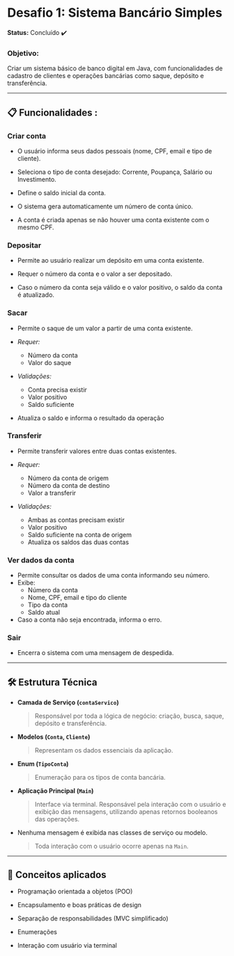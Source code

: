 
# Desafio 1: Sistema Bancário Simples

**Status:** Concluído ✔️

### Objetivo:

Criar um sistema básico de banco digital em Java, com funcionalidades de cadastro de clientes e operações bancárias como saque, depósito e transferência.

---
## 📋 Funcionalidades :

### Criar conta
- O usuário informa seus dados pessoais (nome, CPF, email e tipo de cliente).

- Seleciona o tipo de conta desejado: Corrente, Poupança, Salário ou Investimento.

- Define o saldo inicial da conta.

- O sistema gera automaticamente um número de conta único.

- A conta é criada apenas se não houver uma conta existente com o mesmo CPF.


### Depositar

- Permite ao usuário realizar um depósito em uma conta existente.

- Requer o número da conta e o valor a ser depositado.

- Caso o número da conta seja válido e o valor positivo, o saldo da conta é atualizado.

### Sacar
- Permite o saque de um valor a partir de uma conta existente.

- _Requer:_
  - Número da conta
  - Valor do saque

- _Validações:_
    - Conta precisa existir
    - Valor positivo
    - Saldo suficiente

- Atualiza o saldo e informa o resultado da operação

### Transferir
- Permite transferir valores entre duas contas existentes.

- _Requer:_
    - Número da conta de origem
    - Número da conta de destino
    - Valor a transferir
  
- _Validações:_
    - Ambas as contas precisam existir
    - Valor positivo
    - Saldo suficiente na conta de origem
    - Atualiza os saldos das duas contas

### Ver dados da conta
- Permite consultar os dados de uma conta informando seu número.
- Exibe:
    - Número da conta
    - Nome, CPF, email e tipo do cliente
    - Tipo da conta
    - Saldo atual
- Caso a conta não seja encontrada, informa o erro.

### Sair
- Encerra o sistema com uma mensagem de despedida.

---

## 🛠️ Estrutura Técnica

- **Camada de Serviço (`contaServico`)**  
  > Responsável por toda a lógica de negócio: criação, busca, saque, depósito e transferência.

- **Modelos (`Conta`, `Cliente`)**  
  > Representam os dados essenciais da aplicação.

- **Enum (`TipoConta`)**  
  > Enumeração para os tipos de conta bancária.

- **Aplicação Principal (`Main`)**  
  > Interface via terminal. Responsável pela interação com o usuário e exibição das mensagens, utilizando apenas retornos booleanos das operações.

- Nenhuma mensagem é exibida nas classes de serviço ou modelo.  
  > Toda interação com o usuário ocorre apenas na `Main`.

---
## 🧠 Conceitos aplicados

- Programação orientada a objetos (POO)

- Encapsulamento e boas práticas de design

- Separação de responsabilidades (MVC simplificado)

- Enumerações

- Interação com usuário via terminal

